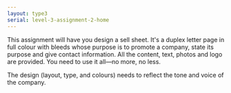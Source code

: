 ```yaml
---
layout: type3
serial: level-3-assignment-2-home
---
```

This assignment will have you design a sell sheet. It's a duplex letter page in full colour with bleeds whose purpose is to promote a company, state its purpose and give contact information. All the content, text, photos and logo are provided. You need to use it all—no more, no less.

The design (layout, type, and colours) needs to reflect the tone and voice of the company.